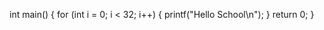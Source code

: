 int main() {
    for (int i = 0; i < 32; i++) {
        printf("Hello School\n");
    }
    return 0;
}
